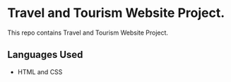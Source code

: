 # Travel and Tourism Website Project.
This repo contains Travel and Tourism Website Project.<br/>
## Languages Used <br/>

* HTML and CSS

